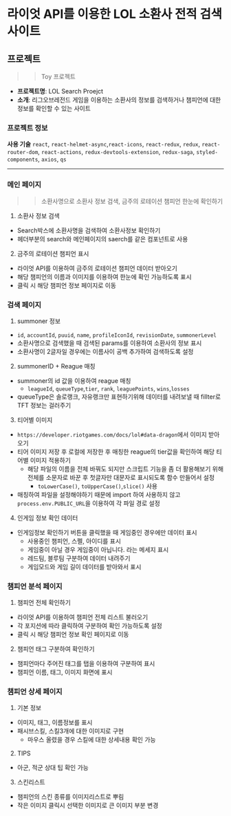 # 라이엇 API를 이용한 LOL 소환사 전적 검색 사이트

## 프로젝트

> > Toy 프로젝트

- **프로젝트명**: LOL Search Proejct
- **소개**: 리그오브레전드 게임을 이용하는 소환사의 정보를 검색하거나 챔피언에 대한 정보를 확인할 수 있는 사이트

### 프로젝트 정보

**사용 기술**
`react`, `react-helmet-async`,`react-icons`, `react-redux`, `redux`, `react-router-dom`, `react-actions`, `redux-devtools-extension`, `redux-saga`, `styled-components`, `axios`, `qs`

---

### 메인 페이지

> > 소환사명으로 소환사 정보 검색, 금주의 로테이션 챔피언 한눈에 확인하기

1. 소환사 정보 검색

- Search박스에 소환사명을 검색하여 소환사정보 확인하기
- 헤더부분의 search와 메인페이지의 saerch를 같은 컴포넌트로 사용

2. 금주의 로테이션 챔피언 표시

- 라이엇 API를 이용하여 금주의 로테이션 챔피언 데이터 받아오기
- 해당 챔피언의 이름과 이미지를 이용하여 한눈에 확인 가능하도록 표시
- 클릭 시 해당 챔피언 정보 페이지로 이동

### 검색 페이지

1. summoner 정보

- `id`, `accountId`, `puuid`, `name`, `profileIconId`, `revisionDate`, `summonerLevel`
- 소환사명으로 검색했을 때 검색된 params를 이용하여 소환사의 정보 표시
- 소환사명이 2글자일 경우에는 이름사이 공백 추가하여 검색하도록 설정

2. summonerID + Reague 매칭

- summoner의 id 값을 이용하여 reague 매칭
  - `leagueId`, `queueType`,`tier`, `rank`, `leaguePoints`, `wins`,`losses`
- queueType은 솔로랭크, 자유랭크만 표현하기위해 데이터를 내려보낼 때 fillter로 TFT 정보는 걸러주기

3. 티어별 이미지

- `https://developer.riotgames.com/docs/lol#data-dragon`에서 이미지 받아오기
- 티어 이미지 저장 후 로컬에 저장한 후 매칭한 reague의 tier값을 확인하여 해당 티어별 이미지 적용하기
  - 해당 파일의 이름을 전체 바꿔도 되지만 스크립트 기능을 좀 더 활용해보기 위해 전체를 소문자로 바꾼 후 첫글자만 대문자로 표시되도록 함수 만들어서 설정
    - `toLowerCase()`, `toUpperCase()`,`slice()` 사용
- 매칭하여 파일을 설정해야하기 때문에 import 하여 사용하지 않고 `process.env.PUBLIC_URL`을 이용하여 각 파일 경로 설정

4. 인게임 정보 확인 데이터

- 인게임정보 확인하기 버튼을 클릭했을 때 게임중인 경우에만 데이터 표시
  - 사용중인 챔피언, 스펠, 아이디를 표시
  - 게임중이 아닐 경우 게임중이 아닙니다. 라는 메세지 표시
  - 레드팀, 블루팀 구분하여 데이터 내려주기
  - 게임모드와 게임 길이 데이터를 받아와서 표시

### 챔피언 분석 페이지

1. 챔피언 전체 확인하기

- 라이엇 API를 이용하여 챔피언 전체 리스트 불러오기
- 각 포지션에 따라 클릭하여 구분하여 확인 가능하도록 설정
- 클릭 시 해당 챔피언 정보 확인 페이지로 이동

2. 챔피언 태그 구분하여 확인하기

- 챔피언마다 주어진 태그를 탭을 이용하여 구분하여 표시
- 챔피언 이름, 태그, 이미지 화면에 표시

### 챔피언 상세 페이지

1. 기본 정보

- 이미지, 태그, 이름정보를 표시
- 패시브스킬, 스킬3개에 대한 이미지로 구현
  - 마우스 올렸을 경우 스킬에 대한 상세내용 확인 가능

2. TIPS

- 아군, 적군 상대 팁 확인 가능

3. 스킨리스트

- 챔피언의 스킨 종류를 이미지리스트로 뿌림
- 작은 이미지 클릭시 선택한 이미지로 큰 이미지 부분 변경
